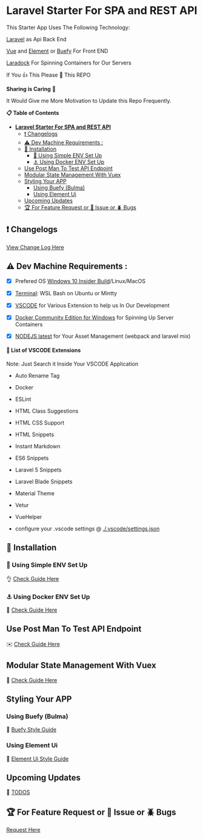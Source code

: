 # **Laravel Starter For SPA and REST API**

This Starter App Uses  The Following Technology:

[Laravel](https://laravel.com/) as Api Back End

[Vue](https://vuejs.org//) and [Element](https://github.com/ElemeFE/element) or [Buefy](https://buefy.github.io/) For Front END

[Laradock](https://github.com/laradock/laradock) For Spinning Containers for Our Servers


If You :thumbsup: This Please :star2: This REPO

**Sharing is Caring**  :sparkling_heart:

It Would Give me More Motivation to Update this Repo Frequently.

    
**:clipboard: Table of Contents**

<!-- TOC -->

- [**Laravel Starter For SPA and REST API**](#laravel-starter-for-spa-and-rest-api)
    - [:heavy_exclamation_mark: Changelogs](#heavy_exclamation_mark-changelogs)
    - [:warning: Dev Machine Requirements :](#warning-dev-machine-requirements-)
    - [:beginner: Installation](#beginner-installation)
        - [:bookmark: Using Simple ENV Set Up](#bookmark-using-simple-env-set-up)
        - [⚓️ Using Docker ENV Set Up](#⚓️-using-docker-env-set-up)
    - [Use Post Man To Test API Endpoint](#use-post-man-to-test-api-endpoint)
    - [Modular State Management With Vuex](#modular-state-management-with-vuex)
    - [Styling Your APP](#styling-your-app)
        - [Using Buefy (Bulma)](#using-buefy-bulma)
        - [Using Element Ui](#using-element-ui)
    - [Upcoming Updates](#upcoming-updates)
    - [:trophy: For Feature Request or :name_badge: Issue or :beetle: Bugs](#trophy-for-feature-request-or-name_badge-issue-or-beetle-bugs)

<!-- /TOC -->



## :heavy_exclamation_mark: Changelogs

[View Change Log Here](./Docs/Changelog.md)

## :warning: Dev Machine Requirements :

 - [x] Prefered OS [Windows 10 Insider Build](https://insider.windows.com/Install/PC)/Linux/MacOS

 - [x] [Terminal](https://github.com/g0ld3lux/laravel-wsl-dev-machine): WSL Bash on Ubuntu or Mintty

 - [x] [VSCODE](https://code.visualstudio.com/) for Various Extension to help us In Our Development

 - [x] [Docker Community Edition for Windows](https://store.docker.com/editions/community/docker-ce-desktop-windows) for Spinning Up Server Containers

 - [x] [NODEJS latest](https://nodejs.org/en/) for Your Asset Management (webpack and laravel mix)

 #### :candy: List of VSCODE Extensions

Note: Just Search it Inside Your VSCODE Application

 - Auto Rename Tag
 - Docker
 - ESLint
 - HTML Class Suggestions
 - HTML CSS Support
 - HTML Snippets
 - Instant Markdown
 - ES6 Snippets
 - Laravel 5 Snippets
 - Laravel Blade Snippets
 - Material Theme
 - Vetur
 - VueHelper

- configure your .vscode settings @ [./.vscode/settings.json](./.vscode/settings.json)
 

## :beginner: Installation


### :bookmark: Using Simple ENV Set Up

:ok_hand: [Check Guide Here](./Docs/SimpleENVSetUp.md)


### ⚓️ Using Docker ENV Set Up
:whale: [Check Guide Here](./Docs/DockerENVSetUp.md)

## Use Post Man To Test API Endpoint

:envelope: [Check Guide Here](./Docs/API.md)

## Modular State Management With Vuex

:floppy_disk: [Check Guide Here](./Docs/StateManagement.md)

## Styling Your APP

### Using Buefy (Bulma)
:art: [Buefy Style Guide](./Docs/BuefyStyling.md)

### Using Element Ui
:art: [Element Ui Style Guide](./Docs/ElementUi.md)

## Upcoming Updates
:dart: [TODOS](./Docs/Todo.md)

## :trophy: For Feature Request or :name_badge: Issue or :beetle: Bugs 
[Request Here](https://github.com/g0ld3lux/laravel-vue-starter/issues/new)
